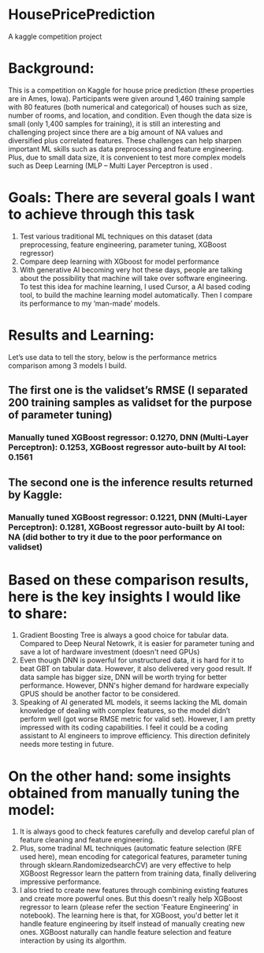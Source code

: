 # HousePricePrediction
A kaggle competition project

# Background:
This is a competition on Kaggle for house price prediction (these properties are in Ames, Iowa). Participants were given around 1,460 training sample with 80 features (both numerical and categorical) of houses such as size, number of rooms, and location, and condition. Even though the data size is small (only 1,400 samples for training), it is still an interesting and challenging project since there are a big amount of NA values and diversified plus correlated features. These challenges can help sharpen important ML skills such as data preprocessing and feature engineering. Plus, due to small data size, it is convenient to test more complex models such as Deep Learning (MLP – Multi Layer Perceptron is used .
# Goals: There are several goals I want to achieve through this task
1.	Test various traditional ML techniques on this dataset (data preprocessing, feature engineering, parameter tuning, XGBoost regressor)
2.	Compare deep learning with XGboost for model performance
3.	With generative AI becoming very hot these days, people are talking about the possibility that machine will take over software engineering. To test this idea for machine learning,  I used Cursor, a AI based coding tool, to build the machine learning model automatically. Then I compare its performance to my ‘man-made’ models.

# Results and Learning:
Let’s use data to tell the story, below is the performance metrics comparison among 3 models I build. 
## The first one is the validset’s RMSE (I separated 200 training samples as validset for the purpose of parameter tuning)
### Manually tuned XGBoost regressor: 0.1270, DNN (Multi-Layer Perceptron): 0.1253, XGBoost regressor auto-built by AI tool: 0.1561 
## The second one is the inference results returned by Kaggle:
### Manually tuned XGBoost regressor: 0.1221, DNN (Multi-Layer Perceptron): 0.1281, XGBoost regressor auto-built by AI tool: NA (did bother to try it due to the poor performance on validset)

# Based on these comparison results, here is the key insights I would like to share:
1. Gradient Boosting Tree is always a good choice for tabular data. Compared to Deep Neural Netowrk, it is easier for parameter tuning and save a lot of hardware investment (doesn't need GPUs)
2. Even though DNN is powerful for unstructured data, it is hard for it to beat GBT on tabular data. However, it also delivered very good result. If data sample has bigger size, DNN will be worth trying for better performance. However, DNN's higher demand for hardware expecially GPUS should be another factor to be considered.
3. Speaking of AI generated ML models, it seems lacking the ML domain knowledge of dealing with complex features, so the model didn’t perform well (got worse RMSE metric for valid set). However, I am pretty impressed with its coding capabilities. I feel it could be a coding assistant to AI engineers to improve efficiency. This direction definitely needs more testing in future.

# On the other hand: some insights obtained from manually tuning the model: 
1. It is always good to check features carefully and develop careful plan of feature cleaning and feature engineering.
2. Plus, some tradinal ML techniques (automatic feature selection (RFE used here), mean encoding for categorical features, parameter tuning through sklearn.RandomizedsearchCV) are very effective to help XGBoost Regressor learn the pattern from training data, finally delivering impressive performance.
3. I also tried to create new features through combining existing features and create more powerful ones. But this doesn't really help XGBoost regressor to learn (please refer the section 'Feature Engineering' in notebook). The learning here is that, for XGBoost, you'd better let it handle feature engineering by itself instead of manually creating new ones. XGBoost naturally can handle feature selection and feature interaction by using its algorthm.

